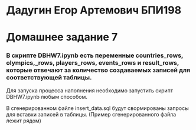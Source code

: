 # Дадугин Егор Артемович БПИ198
# Домашнее задание 7

### В скрипте DBHW7.ipynb есть переменные countries_rows, olympics,_rows, players_rows, events_rows и result_rows, которые отвечают за количество создаваемых записей для соответствующей таблицы.

Для запуска процесса наполнения необходимо запустить скрипт DBHW7.ipynb любым способом.

В сгенерированном файле insert_data.sql будут свормированы запросы для вставки записей в таблицы. (Пример сгенерированного файла лежит рядом)

